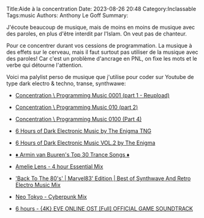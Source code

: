 Title:Aide à la concentration
Date: 2023-08-26 20:48
Category:Inclassable
Tags:music
Authors: Anthony Le Goff
Summary:

J'écoute beaucoup de musique, mais de moins en moins de musique avec des paroles, en plus d'être interdit par l'Islam. On veut pas de chanteur.

Pour ce concentrer durant vos cessions de programmation. La musique à des effets sur le cerveau, mais il faut surtout pas utiliser de la musique avec des paroles! Car c'est un problème d'ancrage en PNL, on fixe les mots et le verbe qui détourne l'attention.

Voici ma palylist perso de musique que j'utilise pour coder sur Youtube de type dark electro & techno, transe, synthwawe:

* [Concentration \ Programming Music 0001 (part 1 - Reupload)](https://www.youtube.com/watch?v=cc3Dofs_j0E)
* [Concentration \ Programming Music 010 (part 2)](https://www.youtube.com/watch?v=pmxYePDPV6M&t=741s)
* [Concentration \ Programming Music 0100 (Part 4)](https://www.youtube.com/watch?v=5CLFwCUyWqY&t=3402s)

* [6 Hours of Dark Electronic Music by The Enigma TNG](https://www.youtube.com/watch?v=f6NsZNp6Hhw&t=6463s)
* [6 Hours of Dark Electronic Music VOL.2 by The Enigma](https://www.youtube.com/watch?v=Yd8KWdMjCc0&t=7719s)

* [♦ Armin van Buuren's Top 30 Trance Songs ♦](https://www.youtube.com/watch?v=h0VBlfJfDV4&t=7331s)

* [Amelie Lens - 4 hour Essential Mix](https://www.youtube.com/watch?v=UgL36NhdmDc&t=657s)

* ['Back To The 80's' | Marvel83' Edition | Best of Synthwave And Retro Electro Music Mix](https://www.youtube.com/watch?v=0QKQlf8r7ls)

* [Neo Tokyo - Cyberpunk Mix](https://youtu.be/7JqKRqOmzi0?si=Pjsfd6ud4skDYasi)

* [6 hours - {4K} EVE ONLINE OST [Full] OFFICIAL GAME SOUNDTRACK](https://www.youtube.com/watch?v=7teIWZu8uEI)